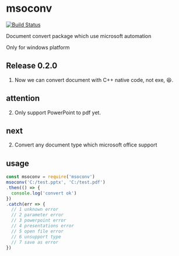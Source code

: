 # msoconv

[![Build Status](https://travis-ci.org/taoabc/msoconv.svg?branch=production)](https://travis-ci.org/taoabc/msoconv)

Document convert package which use microsoft automation

Only for windows platform

## Release 0.2.0
1. Now we can convert document with C++ native code, not exe, :laughing:.

## attention
2. Only support PowerPoint to pdf yet.

## next
2. Convert any document type which microsoft office support

## usage

```javascript
const msoconv = require('msoconv')
msoconv('C:/test.pptx', 'C:/test.pdf')
.then(() => {
  console.log('convert ok')
})
.catch(err => {
  // 1 unknown error
  // 2 parameter error
  // 3 powerpoint error
  // 4 presentations error
  // 5 open file error
  // 6 unsupport type
  // 7 save as error
})
```